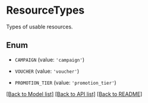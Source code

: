 # ResourceTypes

Types of usable resources.

## Enum

* `CAMPAIGN` (value: `'campaign'`)

* `VOUCHER` (value: `'voucher'`)

* `PROMOTION_TIER` (value: `'promotion_tier'`)

[[Back to Model list]](../README.md#documentation-for-models) [[Back to API list]](../README.md#documentation-for-api-endpoints) [[Back to README]](../README.md)


